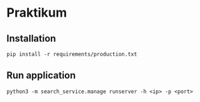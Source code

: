 # Praktikum
  
## Installation
```shell script
pip install -r requirements/production.txt
```
  
## Run application
```shell script
python3 -m search_service.manage runserver -h <ip> -p <port>
``` 
